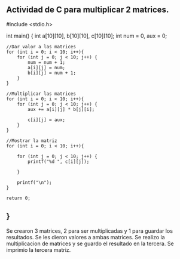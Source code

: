 Actividad de C para multiplicar 2 matrices.
----------------------------------------------------
#include <stdio.h>

int main()
{
    int a[10][10], b[10][10], c[10][10];
    int num = 0, aux = 0;
    
    //Dar valor a las matrices
    for (int i = 0; i < 10; i++){
        for (int j = 0; j < 10; j++) {
            num = num + 1;
            a[i][j] = num;
            b[i][j] = num + 1;
        }
    }

    //Multiplicar las matrices
    for (int i = 0; i < 10; i++){
        for (int j = 0; j < 10; j++) {
            aux += a[i][j] * b[j][i];
            
            c[i][j] = aux;
        }
    }
    
    //Mostrar la matriz
    for (int i = 0; i < 10; i++){
        
        for (int j = 0; j < 10; j++) {
            printf("%d ", c[i][j]);
            
        }
        
        printf("\n");
    }
    
    return 0;
}
------------------------------------------------------
Se crearon 3 matrices, 2 para ser multiplicadas y 1 para guardar los resultados.
Se les dieron valores a ambas matrices.
Se realizo la multiplicacion de matrices y se guardo el resultado en la tercera.
Se imprimio la tercera matriz.
